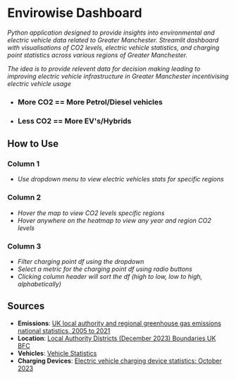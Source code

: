 
# Envirowise Dashboard

*Python application designed to provide insights into environmental and electric vehicle data related to Greater Manchester. Streamlit dashboard with visualisations of CO2 levels, electric vehicle statistics, and charging point statistics across various regions of Greater Manchester.*

*The idea is to provide relevent data for decision making leading to improving electric vehicle infrastructure in Greater Manchester incentivising electric vehicle usage*

- ### More CO2 == More Petrol/Diesel vehicles 
- ### Less CO2 == More EV's/Hybrids



## How to Use
### Column 1
  - *Use dropdown menu to view electric vehicles stats for specific regions*
### Column 2
  - *Hover the map to view CO2 levels specific regions*
  - *Hover anywhere on the heatmap to view any year and region CO2 levels*
### Column 3
  - *Filter charging point df using the dropdown*
  - *Select a metric for the charging point df using radio buttons*
  - *Clicking column header will sort the df (high to low, low to high, alphabetically)*


## Sources
- **Emissions**: [UK local authority and regional greenhouse gas emissions national statistics, 2005 to 2021](https://www.gov.uk/government/statistics/uk-local-authority-and-regional-greenhouse-gas-emissions-national-statistics-2005-to-2021)
- **Location**: [Local Authority Districts (December 2023) Boundaries UK BFC](https://geoportal.statistics.gov.uk/datasets/127c4bda06314409a1fa0df505f510e6_0/explore?location=53.465754%2C-1.068236%2C6.89)
- **Vehicles**: [Vehicle Statistics](https://www.gov.uk/government/collections/vehicles-statistics)
- **Charging Devices**: [Electric vehicle charging device statistics: October 2023](https://www.gov.uk/government/statistics/electric-vehicle-charging-device-statistics-october-2023/electric-vehicle-charging-device-statistics-october-2023)

